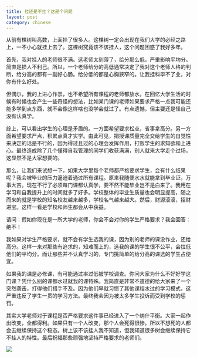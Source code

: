 ```yaml
---
title: 挂还是不挂？这是个问题
layout: post
category: chinese
---
```

从前有棵树叫高数，上面挂了很多人。这棵树一定会出现在我们大学的必经之路上，一不小心就挂上去了。这棵树究竟该不该挂人，这个问题困惑了我好多年。

首先，我对挂人的老师很不满。这老师太刻薄了，给分那么低，严重影响平均分。简直是损人不利己。所以，一个老师给分的高低通常决定了我对这个老师人格的判断，给分高的都有一副好心肠。给分低的都是心胸狭窄的。让我挂科毕不了业，对你有什么好处。

但偶尔，我的上进心作祟，也不希望所有课程的老师都放水。在回忆大学生活的时候有时候也会产生一些奇怪的想法，比如某门课的老师如果要求严格一点我可能还能多学到点东西，就不会像这样啥也没学会就过了。有点遗憾，但主要还是怪自己没有认真学。

综上，可以看出学生的心理是矛盾的。一方面希望要求松点，省事拿高分。另一方面希望要求严点，积累点真才实学。由此可见，把授课质量完全交给学生的自觉性来决定的话是不行的，因为得过且过的心理会发挥作用，打败学生的求知欲和上进心。最终造成除了几个懂得自我管理的同学们收获满满，别人就来大学走个过场，这显然不是大家想要的。

那么，让我们来试想一下，如果大学里每个老师都严格要求学生，会有什么结果呢？我会被毕业的压力逼迫着通过所有课程。原来我随便水水就能拿到毕业证，万事大吉。现在不行了必须每门课都认真学，要不然不能毕业岂不是白来了。我用在学习和自我提升上的时间就多了好多。学校整体的毕业生质量也会明显提高，随之而来的就是学校的知名校友越来越多，学校名气越来越大。然后，财源滚滚，招财进宝。这样一看是学校和师生都会从中获益。

请问：假如你现在是一所大学的老师，你会不会对你的学生严格要求？我会回答：绝不！

我如果对学生严格要求，就不会有学生选我的课，因为别的老师的课没作业，还给高分。这样一来对那些有追求的，知难而上的，选我的课的学生很不公平，会拉低他们的平均分。而让那些并不认真学习的，专门挑简单的给分高的课选的学生占便宜。

如果我的课是必修课，有可能通过率过低被学校调查。你问大家为什么不好好学这门课？凭什么别的课都水过就我的课特殊。我简直是非常不道德的给大家来了一个突然袭击，打得他们措手不及。因为他们早就习惯了其他课程水过的学习模式，这严重违反了学生一贯的学习方法。最终我会因为被太多学生投诉而受到学校的惩罚。

其实大学老师对于课程是否严格要求这件事已经进入了一个纳什平衡。大家一起作出改变，全都得利。如果只有一个人改变，那个人会死得很惨。所以不想死的人都会去继续保持这个稳态。树上该不该挂人我不知道，但我知道很多树会继续保持它不挂人的特性。最后祝福那些顽强地坚持严格要求的老师们。

<div class="row">
<div class="col-lg-12">
      <div class="thumbnail">
          <img src="{{site.img}}/fail-or-not.jpg">
      </div>
</div>
</div>

